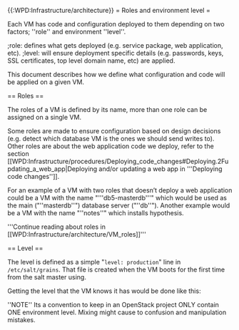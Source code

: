 {{:WPD:Infrastructure/architecture}}
= Roles and environment level =

Each VM has code and configuration deployed to them depending on two factors; ''role'' and environment ''level''. 

;role: defines what gets deployed (e.g. service package, web application, etc).
;level: will ensure deployment specific details (e.g. passwords, keys, SSL certificates, top level domain name, etc) are applied.

This document describes how we define what configuration and code will be applied on a given VM.

== Roles ==

The roles of a VM is defined by its name, more than one role can be assigned on a single VM. 

Some roles are made to ensure configuration based on design decisions (e.g. detect which database VM is the ones we should send writes to). Other roles are about the web application code we deploy, refer to the section  [[WPD:Infrastructure/procedures/Deploying_code_changes#Deploying.2Fupdating_a_web_app|Deploying and/or updating a web app in '''Deploying code changes'']].

For an example of a VM with two roles that doesn’t deploy a web application could be a VM with the name "'''db5-masterdb'''" which would be used as the main ("''masterdb''") database server ("''db''").  Another example would be a VM with the name "''notes''" which installs hypothesis.

'''Continue reading about roles in [[WPD:Infrastructure/architecture/VM_roles]]'''

== Level ==

The level is defined as a simple "<code>level: production</code>" line in <code>/etc/salt/grains</code>. That file is created when the VM boots for the first time from the salt master using.

Getting the level that the VM knows it has would be done like this:

''NOTE'' Its a convention to keep in an OpenStack project ONLY contain ONE environment level. Mixing might cause to confusion and manipulation mistakes.